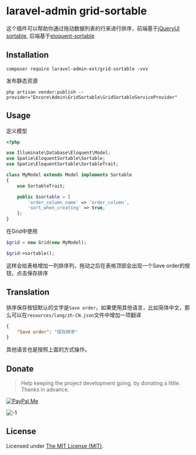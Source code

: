 laravel-admin grid-sortable
======

这个插件可以帮助你通过拖动数据列表的行来进行排序，前端基于[jQueryUI sortable](https://jqueryui.com/sortable/), 后端基于[eloquent-sortable](https://github.com/spatie/eloquent-sortable)

## Installation

```shell
composer require laravel-admin-ext/grid-sortable -vvv
```

发布静态资源

```shell
php artisan vendor:publish --provider="Encore\Admin\GridSortable\GridSortableServiceProvider"
```


## Usage

定义模型

```php
<?php

use Illuminate\Database\Eloquent\Model;
use Spatie\EloquentSortable\Sortable;
use Spatie\EloquentSortable\SortableTrait;

class MyModel extends Model implements Sortable
{
    use SortableTrait;

    public $sortable = [
        'order_column_name' => 'order_column',
        'sort_when_creating' => true,
    ];
}
```

在Grid中使用

```php
$grid = new Grid(new MyModel);

$grid->sortable();
```

这样会给表格增加一列排序列，拖动之后在表格顶部会出现一个Save order的按钮，点击保存排序

## Translation

排序保存按钮默认的文字是`Save order`，如果使用其他语言，比如简体中文，那么可以在`resources/lang/zh-CN.json`文件中增加一项翻译

```json
{
    "Save order": "保存排序"
}
```

其他语言也是按照上面的方式操作。

## Donate

> Help keeping the project development going, by donating a little. Thanks in advance.

[![PayPal Me](https://img.shields.io/badge/Donate-PayPal-green.svg)](https://www.paypal.me/zousong)

![-1](https://cloud.githubusercontent.com/assets/1479100/23287423/45c68202-fa78-11e6-8125-3e365101a313.jpg)

License
------------
Licensed under [The MIT License (MIT)](LICENSE).
